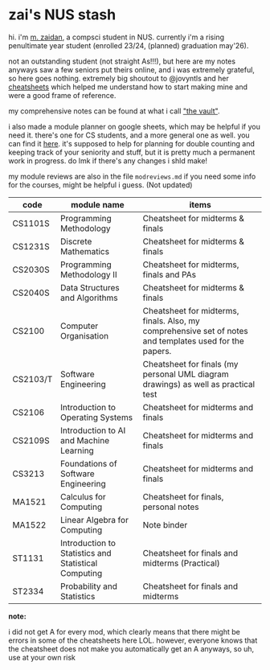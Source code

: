 # zai's NUS stash

hi. i'm [m. zaidan](https://www.linkedin.com/in/mzaidanbsani/), a compsci student in NUS.
currently i'm a rising penultimate year student (enrolled 23/24, (planned) graduation may'26). 

not an outstanding student (not straight As!!!), but here are my notes anyways
saw a few seniors put theirs online, and i was extremely grateful, so here goes nothing. extremely big shoutout to @jovyntls and her [cheatsheets](https://github.com/jovyntls/cheatsheets) which helped me understand how to start making mine and were a good frame of reference.

my comprehensive notes can be found at what i call ["the vault"](https://zaidansani.github.io/thevault/).

i also made a module planner on google sheets, which may be helpful if you need it. there's one for CS students, and a more general one as well. you can find it [here](https://docs.google.com/spreadsheets/d/1K3Uwi-M5q3lUXoWpmeIonP6WZ_Nedx9rc3auVxN--cQ/edit?usp=sharing). it's supposed to help for planning for double counting and keeping track of your seniority and stuff, but it is pretty much a permanent work in progress. do lmk if there's any changes i shld make!

my module reviews are also in the file ```modreviews.md``` if you need some info for the courses, might be helpful i guess. (Not updated)

| code     | module name                                          | items                                                                                                   |
| -------- | ---------------------------------------------------- | ------------------------------------------------------------------------------------------------------- |
| CS1101S  | Programming Methodology                              | Cheatsheet for midterms & finals                                                                        |
| CS1231S  | Discrete Mathematics                                 | Cheatsheet for midterms & finals                                                                        |
| CS2030S  | Programming Methodology II                           | Cheatsheet for midterms, finals and PAs                                                                 |
| CS2040S  | Data Structures and Algorithms                       | Cheatsheet for midterms & finals                                                                        |
| CS2100   | Computer Organisation                                | Cheatsheet for midterms, finals. Also, my comprehensive set of notes and templates used for the papers. |
| CS2103/T | Software Engineering                                 | Cheatsheet for finals (my personal UML diagram drawings) as well as practical test                      |
| CS2106   | Introduction to Operating Systems                    | Cheatsheet for midterms and finals                                                                      |
| CS2109S  | Introduction to AI and Machine Learning              | Cheatsheet for midterms and finals                                                                      |
| CS3213   | Foundations of Software Engineering                  | Cheatsheet for midterms and finals                                                                      |
| MA1521   | Calculus for Computing                               | Cheatsheet for finals, personal notes                                                                   |
| MA1522   | Linear Algebra for Computing                         | Note binder                                                                                             |
| ST1131   | Introduction to Statistics and Statistical Computing | Cheatsheet for finals and midterms (Practical)                                                          |
| ST2334   | Probability and Statistics                           | Cheatsheet for finals and midterms                                                                      |

**note:**

i did not get A for every mod, which clearly means that there might be errors in some of the cheatsheets here LOL. however, everyone knows that the cheatsheet does not make you automatically get an A anyways, so uh, use at your own risk



